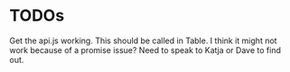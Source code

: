 # TODOs

Get the api.js working. This should be called in Table. I think it might not work because of a promise issue? Need to speak to Katja or Dave to find out.

